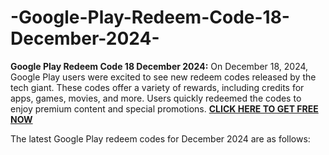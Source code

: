 # -Google-Play-Redeem-Code-18-December-2024-


**Google Play Redeem Code 18 December 2024:**
On December 18, 2024, Google Play users were excited to see new redeem codes released by the tech giant. These codes offer a variety of rewards, including credits for apps, games, movies, and more. Users quickly redeemed the codes to enjoy premium content and special promotions.
**[CLICK HERE TO GET FREE NOW](https://toree.xyz/all-gift-card/)**


The latest Google Play redeem codes for December 2024 are as follows:
